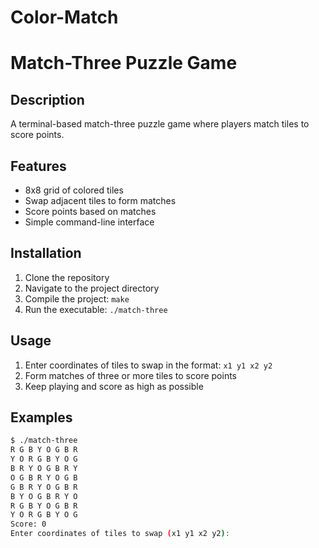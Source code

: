 # Color-Match
# Match-Three Puzzle Game

## Description
A terminal-based match-three puzzle game where players match tiles to score points.

## Features
- 8x8 grid of colored tiles
- Swap adjacent tiles to form matches
- Score points based on matches
- Simple command-line interface

## Installation
1. Clone the repository
2. Navigate to the project directory
3. Compile the project: `make`
4. Run the executable: `./match-three`

## Usage
1. Enter coordinates of tiles to swap in the format: `x1 y1 x2 y2`
2. Form matches of three or more tiles to score points
3. Keep playing and score as high as possible

## Examples
```sh
$ ./match-three
R G B Y O G B R 
Y O R G B Y O G 
B R Y O G B R Y 
O G B R Y O G B 
G B R Y O G B R 
B Y O G B R Y O 
R G B Y O G B R 
Y O R G B Y O G 
Score: 0
Enter coordinates of tiles to swap (x1 y1 x2 y2): 
